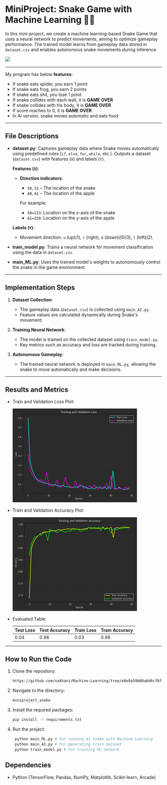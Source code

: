 # MiniProject: Snake Game with Machine Learning 🐍🍎

In this mini-project, we create a machine learning-based Snake Game that uses a neural network to predict movements, aiming to optimize gameplay performance. The trained model learns from gameplay data stored in `dataset.csv` and enables autonomous snake movements during inference.
  
<img src="outputs/snake.gif" width="300">

---

My program has below **features**:

- If snake eats spider, you earn 1 point
- If snake eats frog, you earn 2 points
- If snake eats shit, you lose 1 point
- If snake collides with each wall, it is **GAME OVER**
- If snake collides with his body, it is **GAME OVER**
- If score reaches to 0, it is **GAME OVER** 
- In AI version, snake moves automatic and eats food

---

## File Descriptions
- **dataset.py**: Captures gameplay data where Snake moves automatically using predefined rules (`if`, `else`, `for`, `while`, etc.). Outputs a dataset (`dataset.csv`) with features (`X`) and labels (`Y`).
  
  **Features (`X`)**:
  - **Direction indicators**:
    - `S0`, `S1` – The location of the snake
    - `A0`, `A1` – The location of the apple

    For example:
    - `S0=133`: Location on the x-axis of the snake
    - `A1=350`: Location on the y-axis of the apple


  **Labels (`Y`)**:
  - Movement direction: `u` (up)(1), `r` (right), `d` (down)(0)(3), `l` (left)(2).

- **train_model.py**: Trains a neural network for movement classification using the data in `dataset.csv`.

- **main_ML.py**: Uses the trained model's weights to autonomously control the snake in the game environment.

---

## Implementation Steps
1. **Dataset Collection**:
   - The gameplay data (`dataset.csv`) is collected using `main_AI.py`.
   - Feature values are calculated dynamically during Snake's movement.

2. **Training Neural Network**:
   - The model is trained on the collected dataset using `train_model.py`.
   - Key metrics such as accuracy and loss are tracked during training.

3. **Autonomous Gameplay**:
   - The trained neural network is deployed in `main_ML.py`, allowing the snake to move automatically and make decisions.

---

## Results and Metrics
- Train and Validation Loss Plot:

  <img src = "outputs/output1.png" width = "400">

- Train and Validation Accuracy Plot:

  <img src = "outputs/output2.png" width = "400">

- Evaluated Table: 

  | Test Loss  | Test Accuracy | Train Loss | Train Accuracy |
  |-------------|-------------|-------------|---------|
  | 0.04        | 0.98       | 0.03         |  0.98 |


---
## How to Run the Code
1. Clone the repository:
   ```sh
   https://github.com/nakhani/Machine-Learning/tree/e8e9a59b00a6d6cf8f3b665216b4d093e76f3c02/miniproject_snake
   ```

2. Navigate to the directory:
   ```sh
   miniproject_snake
   ```

3. Install the required packages:
   ```sh
   pip install -r requirements.txt
   ```

4. Run the project:

   ```sh
    python main_ML.py # For running AI snake with Machine Learning
    python main_AI.py # For generating train dataset 
    python train_model.py # For training ML network
   ```

## Dependencies
- Python (TensorFlow, Pandas, NumPy, Matplotlib, Scikit-learn, Arcade)



